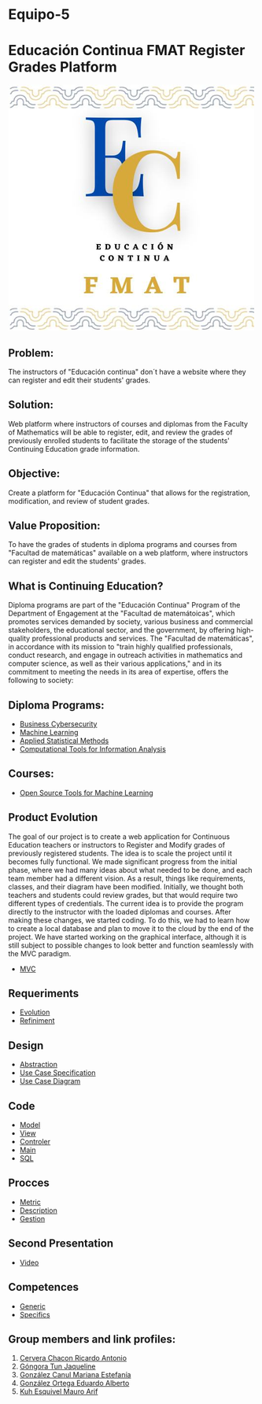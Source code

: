   # Equipo-5
  # Educación Continua FMAT Register Grades Platform

[![Logo](/imagen/Educon.jpg)](https://www.matematicas.uady.mx/vinculacion/educacion-continua)

## Problem:
The instructors of "Educación continua" don´t have a website where they can register and edit their students' grades.

## Solution:
Web platform where instructors of courses and diplomas from the Faculty of Mathematics will be able to register, edit, and review the grades of previously enrolled students to facilitate the storage of the students' Continuing Education grade information.

## Objective:
Create a platform for "Educación Continua" that allows for the registration, modification, and review of student grades.

## Value Proposition:
To have the grades of students in diploma programs and courses from "Facultad de matemáticas" available on a web platform, where instructors can register and edit the students' grades.

## What is Continuing Education?
Diploma programs are part of the "Educación Continua" Program of the Department of Engagement at the "Facultad de matemátoicas", which promotes services demanded by society, various business and commercial stakeholders, the educational sector, and the government, by offering high-quality professional products and services.
The "Facultad de matemáticas", in accordance with its mission to "train highly qualified professionals, conduct research, and engage in outreach activities in mathematics and computer science, as well as their various applications," and in its commitment to meeting the needs in its area of expertise, offers the following to society:

## Diploma Programs:
- [Business Cybersecurity](https://www.matematicas.uady.mx/vinculacion/educacion-continua/61-facultad/vinculacion/educacion-continua/diplomados/687-diplomado-en-ciberseguridad-para-los-negocios)
- [Machine Learning](https://www.matematicas.uady.mx/vinculacion/educacion-continua/61-facultad/vinculacion/educacion-continua/diplomados/642-diplomado-en-aprendizaje-automatico)
- [Applied Statistical Methods](https://www.matematicas.uady.mx/vinculacion/educacion-continua/61-facultad/vinculacion/educacion-continua/diplomados/56-diplomado-en-metodos-estadisticos-aplicados)
- [Computational Tools for Information Analysis](https://www.matematicas.uady.mx/vinculacion/educacion-continua/61-facultad/vinculacion/educacion-continua/diplomados/61-diplomado-en-herramientas-computacionales-para-el-analisis-de-la-informacion)

## Courses:
- [Open Source Tools for Machine Learning](https://www.matematicas.uady.mx/vinculacion/educacion-continua/78-facultad/vinculacion/educacion-continua/cursos/707-curso-de-herramientas-open-source-para-aprendizaje-automatico)


## Product Evolution
The goal of our project is to create a web application for Continuous Education teachers or instructors to Register and Modify grades of previously registered students. The idea is to scale the project until it becomes fully functional.
We made significant progress from the initial phase, where we had many ideas about what needed to be done, and each team member had a different vision. As a result, things like requirements, classes, and their diagram have been modified.
Initially, we thought both teachers and students could review grades, but that would require two different types of credentials. The current idea is to provide the program directly to the instructor with the loaded diplomas and courses. After making these changes, we started coding. To do this, we had to learn how to create a local database and plan to move it to the cloud by the end of the project. We have started working on the graphical interface, although it is still subject to possible changes to look better and function seamlessly with the MVC paradigm.

- [MVC](https://github.com/JaquelineGongora/Equipo-5/blob/Second/Second/MVC.md)


## Requeriments 
- [Evolution](https://github.com/JaquelineGongora/Equipo-5/blob/Second/Requirements/Requerimientos.md)
- [Refiniment](https://github.com/JaquelineGongora/Equipo-5/blob/Second/Procces/Sprint.md)

  
## Design
- [Abstraction](https://github.com/JaquelineGongora/Equipo-5/blob/Second/Second/class_diagram.png)
- [Use Case Specification](https://github.com/JaquelineGongora/Equipo-5/blob/Second/Second/Use%20cases%20specification.pdf)
- [Use Case Diagram](https://github.com/JaquelineGongora/Equipo-5/blob/Second/Second/Use%20Case%20Diagram.pdf)

## Code
- [Model](https://github.com/JaquelineGongora/Equipo-5/tree/Second/Code/Modelo)
- [View](https://github.com/JaquelineGongora/Equipo-5/tree/Second/Code/Vista)
- [Controler](https://github.com/JaquelineGongora/Equipo-5/tree/Second/Code/Controlador)
- [Main](https://github.com/JaquelineGongora/Equipo-5/tree/Second/Code/ejerciciorepaso)
- [SQL](https://github.com/JaquelineGongora/Equipo-5/tree/Second/Code/SQL)

## Procces
- [Metric](https://github.com/JaquelineGongora/Equipo-5/blob/Second/Procces/SecondContribution%20metric.md)
- [Description](https://github.com/JaquelineGongora/Equipo-5/blob/Second/Procces/Sprint.md)
- [Gestion](https://github.com/JaquelineGongora/Equipo-5/blob/Second/Procces/Binnacle2.md)

## Second Presentation
- [Video](https://youtu.be/PHZV-5Fg_Ps?si=AYf7dQ01kgdQG5bJ)

## Competences
- [Generic](https://github.com/JaquelineGongora/Equipo-5/blob/Second/Competences/Generic.md)
- [Specifics](https://github.com/JaquelineGongora/Equipo-5/blob/Second/Competences/Specifics.md)

## Group members and link profiles:
1. [Cervera Chacon Ricardo Antonio](https://www.linkedin.com/in/ricardo-cervera-chacon-6b2a6028a/)
2. [Góngora Tun Jaqueline](https://www.linkedin.com/in/jaqueline-g%C3%B3ngora-313649268)
3. [González Canul Mariana Estefanía](https://www.linkedin.com/in/mariana-gonz%C3%A1lez-b6383128a)
4. [González Ortega Eduardo Alberto](https://www.linkedin.com/in/eduardo-gonz%C3%A1lez-ortega-5b3947271)
5. [Kuh Esquivel Mauro Arif](https://www.linkedin.com/in/mauro-arif-kuh-esquivel-92298626b/)

